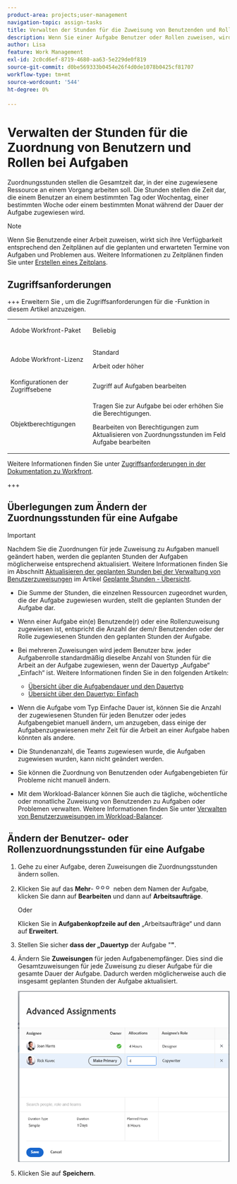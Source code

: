 ```yaml
---
product-area: projects;user-management
navigation-topic: assign-tasks
title: Verwalten der Stunden für die Zuweisung von Benutzenden und Rollen bei Aufgaben
description: Wenn Sie einer Aufgabe Benutzer oder Rollen zuweisen, wird ihnen eine bestimmte Anzahl von Stunden zugewiesen, um die Aufgabe abzuschließen. Sie können die Anzahl der Stunden, die jedem Benutzer bzw. jeder Aufgabenrolle zugewiesen werden, wenn er bzw. sie einer Aufgabe zugewiesen wird, manuell ändern, wenn der Aufgabendauer-Typ „Einfach“ ist.
author: Lisa
feature: Work Management
exl-id: 2c0cd6ef-8719-4680-aa63-5e229de0f819
source-git-commit: d0be569333b0454e26f4d0de1078b0425cf81707
workflow-type: tm+mt
source-wordcount: '544'
ht-degree: 0%

---
```


# Verwalten der Stunden für die Zuordnung von Benutzern und Rollen bei Aufgaben

Zuordnungsstunden stellen die Gesamtzeit dar, in der eine zugewiesene Ressource an einem Vorgang arbeiten soll. Die Stunden stellen die Zeit dar, die einem Benutzer an einem bestimmten Tag oder Wochentag, einer bestimmten Woche oder einem bestimmten Monat während der Dauer der Aufgabe zugewiesen wird.

>[!NOTE]
>
>Wenn Sie Benutzende einer Arbeit zuweisen, wirkt sich ihre Verfügbarkeit entsprechend den Zeitplänen auf die geplanten und erwarteten Termine von Aufgaben und Problemen aus. Weitere Informationen zu Zeitplänen finden Sie unter [Erstellen eines Zeitplans](../../../administration-and-setup/set-up-workfront/configure-timesheets-schedules/create-schedules.md).

## Zugriffsanforderungen

+++ Erweitern Sie , um die Zugriffsanforderungen für die -Funktion in diesem Artikel anzuzeigen.

<table style="table-layout:auto"> 
 <col> 
 <col> 
 <tbody> 
  <tr> 
   <td>Adobe Workfront-Paket</td> 
   <td> <p>Beliebig</p> </td> 
  </tr> 
  <tr> 
   <td>Adobe Workfront-Lizenz</td> 
   <td> <p>Standard</p>
   <p>Arbeit oder höher</p>
   </td> 
  </tr> 
  <tr> 
   <td>Konfigurationen der Zugriffsebene</td> 
   <td>Zugriff auf Aufgaben bearbeiten</td> 
  </tr> 
  <tr> 
   <td>Objektberechtigungen</td>
   <td><p>Tragen Sie zur Aufgabe bei oder erhöhen Sie die Berechtigungen.</p>
   <p>Bearbeiten von Berechtigungen zum Aktualisieren von Zuordnungsstunden im Feld Aufgabe bearbeiten</p></td>
  </tr>
 </tbody>
</table>

Weitere Informationen finden Sie unter [Zugriffsanforderungen in der Dokumentation zu Workfront](/help/quicksilver/administration-and-setup/add-users/access-levels-and-object-permissions/access-level-requirements-in-documentation.md).

+++

## Überlegungen zum Ändern der Zuordnungsstunden für eine Aufgabe

>[!IMPORTANT]
>
>Nachdem Sie die Zuordnungen für jede Zuweisung zu Aufgaben manuell geändert haben, werden die geplanten Stunden der Aufgaben möglicherweise entsprechend aktualisiert. Weitere Informationen finden Sie im Abschnitt [Aktualisieren der geplanten Stunden bei der Verwaltung von Benutzerzuweisungen](../../../manage-work/tasks/task-information/planned-hours.md#update) im Artikel [Geplante Stunden - Übersicht](../../../manage-work/tasks/task-information/planned-hours.md).

* Die Summe der Stunden, die einzelnen Ressourcen zugeordnet wurden, die der Aufgabe zugewiesen wurden, stellt die geplanten Stunden der Aufgabe dar.
* Wenn einer Aufgabe ein(e) Benutzende(r) oder eine Rollenzuweisung zugewiesen ist, entspricht die Anzahl der dem/r Benutzenden oder der Rolle zugewiesenen Stunden den geplanten Stunden der Aufgabe.
* Bei mehreren Zuweisungen wird jedem Benutzer bzw. jeder Aufgabenrolle standardmäßig dieselbe Anzahl von Stunden für die Arbeit an der Aufgabe zugewiesen, wenn der Dauertyp „Aufgabe“ „Einfach“ ist. Weitere Informationen finden Sie in den folgenden Artikeln:

   * [Übersicht über die Aufgabendauer und den Dauertyp](../../../manage-work/tasks/taskdurtn/task-duration-and-duration-type.md)
   * [Übersicht über den Dauertyp: Einfach](../../../manage-work/tasks/taskdurtn/simple-duration-type.md)

* Wenn die Aufgabe vom Typ Einfache Dauer ist, können Sie die Anzahl der zugewiesenen Stunden für jeden Benutzer oder jedes Aufgabengebiet manuell ändern, um anzugeben, dass einige der Aufgabenzugewiesenen mehr Zeit für die Arbeit an einer Aufgabe haben könnten als andere.
* Die Stundenanzahl, die Teams zugewiesen wurde, die Aufgaben zugewiesen wurden, kann nicht geändert werden.
* Sie können die Zuordnung von Benutzenden oder Aufgabengebieten für Probleme nicht manuell ändern.
* Mit dem Workload-Balancer können Sie auch die tägliche, wöchentliche oder monatliche Zuweisung von Benutzenden zu Aufgaben oder Problemen verwalten. Weitere Informationen finden Sie unter [Verwalten von Benutzerzuweisungen im Workload-Balancer](../../../resource-mgmt/workload-balancer/manage-user-allocations-workload-balancer.md).

## Ändern der Benutzer- oder Rollenzuordnungsstunden für eine Aufgabe

1. Gehe zu einer Aufgabe, deren Zuweisungen die Zuordnungsstunden ändern sollen.
1. Klicken Sie auf das **Mehr**-![](assets/qs-more-icon-on-an-object.png) neben dem Namen der Aufgabe, klicken Sie dann auf **Bearbeiten** und dann auf **Arbeitsaufträge**.

   Oder

   Klicken Sie in **Aufgabenkopfzeile auf den** „Arbeitsaufträge“ und dann auf **Erweitert**.

1. Stellen Sie sicher **dass der „Dauertyp** der Aufgabe &quot;**&quot;**.
1. Ändern Sie **Zuweisungen** für jeden Aufgabenempfänger. Dies sind die Gesamtzuweisungen für jede Zuweisung zu dieser Aufgabe für die gesamte Dauer der Aufgabe. Dadurch werden möglicherweise auch die insgesamt geplanten Stunden der Aufgabe aktualisiert.

   ![Zuweisungen ändern](assets/advanced-assignments-duration-type-allocations.png)

1. Klicken Sie auf **Speichern**.
